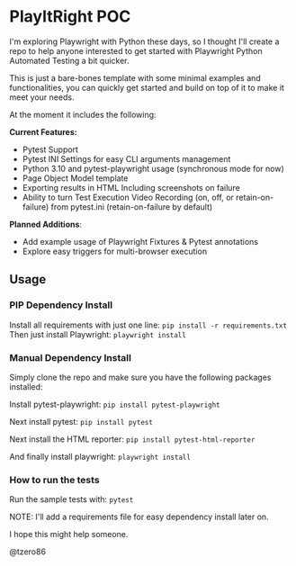 # PlayItRight POC

I'm exploring Playwright with Python these days, so I thought I'll create a repo 
to help anyone interested to get started with Playwright Python Automated Testing a bit quicker.

This is just a bare-bones template with some minimal examples and functionalities, you can quickly get started and build on top of it to make it meet your needs.

At the moment it includes the following:

**Current Features:**

- Pytest Support
- Pytest INI Settings for easy CLI arguments management
- Python 3.10 and pytest-playwright usage (synchronous mode for now)
- Page Object Model template
- Exporting results in HTML Including screenshots on failure
- Ability to turn Test Execution Video Recording (on, off, or retain-on-failure) from pytest.ini (retain-on-failure by default)

**Planned Additions**:
  
  - Add example usage of Playwright Fixtures & Pytest annotations
  - Explore easy triggers for multi-browser execution


## Usage

### PIP Dependency Install

Install all requirements with just one line: `pip install -r requirements.txt`
Then just install Playwright: `playwright install`


### Manual Dependency Install
Simply clone the repo and make sure you have the following packages installed:

Install pytest-playwright:
`pip install pytest-playwright`

Next install pytest:
`pip install pytest`

Next install the HTML reporter:
`pip install pytest-html-reporter`

And finally install playwright:
`playwright install`


### How to run the tests

Run the sample tests with:
`pytest`

NOTE: I'll add a requirements file for easy dependency install later on.

I hope this might help someone.

@tzero86